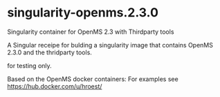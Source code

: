 # singularity-openms.2.3.0
Singularity container for OpenMS 2.3 with Thirdparty tools

A Singular receipe for bulding a singularity image that contains OpenMS 2.3.0 and the thridparty tools.

for testing only.

Based on the OpenMS docker containers:  For examples see
https://hub.docker.com/u/hroest/


